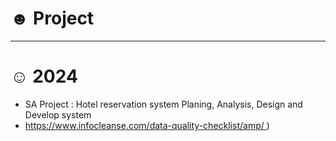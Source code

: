 # ☻ Project

-----
# ☺ 2024
- SA Project : Hotel reservation system
Planing, Analysis, Design and Develop system
- [https://www.infocleanse.com/data-quality-checklist/amp/ ](https://www.infocleanse.com/data-quality-checklist/amp/))

